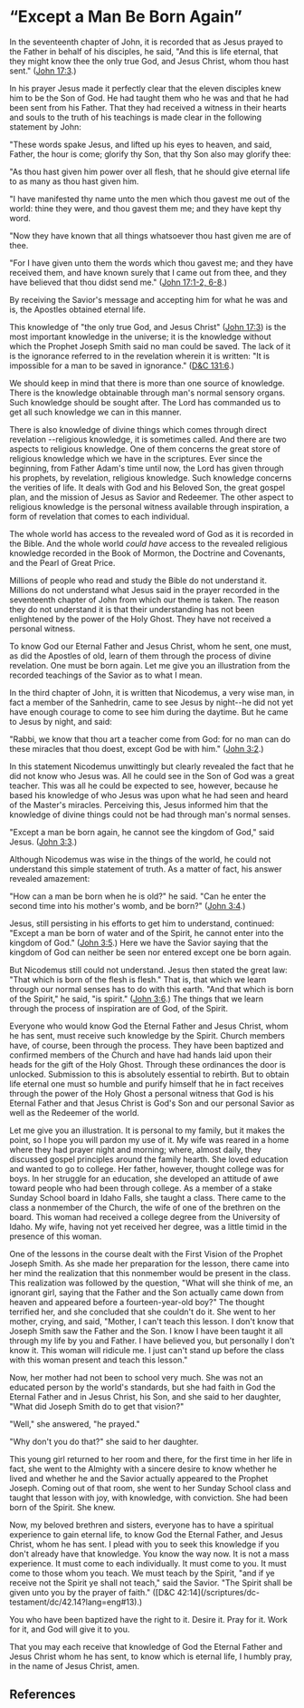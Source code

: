 # “Except a Man Be Born Again”

In the seventeenth chapter of John, it is recorded that as Jesus prayed to the
Father in behalf of his disciples, he said, "And this is life eternal, that
they might know thee the only true God, and Jesus Christ, whom thou hast
sent." ([John 17:3](/scriptures/nt/john/17.3?lang=eng#2).)

In his prayer Jesus made it perfectly clear that the eleven disciples knew him
to be the Son of God. He had taught them who he was and that he had been sent
from his Father. That they had received a witness in their hearts and souls to
the truth of his teachings is made clear in the following statement by John:

"These words spake Jesus, and lifted up his eyes to heaven, and said, Father,
the hour is come; glorify thy Son, that thy Son also may glorify thee:

"As thou hast given him power over all flesh, that he should give eternal life
to as many as thou hast given him.

"I have manifested thy name unto the men which thou gavest me out of the
world: thine they were, and thou gavest them me; and they have kept thy word.

"Now they have known that all things whatsoever thou hast given me are of
thee.

"For I have given unto them the words which thou gavest me; and they have
received them, and have known surely that I came out from thee, and they have
believed that thou didst send me." ([John 17:1-2,
6-8](/scriptures/nt/john/17.1-2,6-8?lang=eng#0).)

By receiving the Savior's message and accepting him for what he was and is,
the Apostles obtained eternal life.

This knowledge of "the only true God, and Jesus Christ" ([John
17:3](/scriptures/nt/john/17.3?lang=eng#2)) is the most important knowledge in
the universe; it is the knowledge without which the Prophet Joseph Smith said
no man could be saved. The lack of it is the ignorance referred to in the
revelation wherein it is written: "It is impossible for a man to be saved in
ignorance." ([D&amp;C 131:6](/scriptures/dc-testament/dc/131.6?lang=eng#5).)

We should keep in mind that there is more than one source of knowledge. There
is the knowledge obtainable through man's normal sensory organs. Such
knowledge should be sought after. The Lord has commanded us to get all such
knowledge we can in this manner.

There is also knowledge of divine things which comes through direct revelation
--religious knowledge, it is sometimes called. And there are two aspects to
religious knowledge. One of them concerns the great store of religious
knowledge which we have in the scriptures. Ever since the beginning, from
Father Adam's time until now, the Lord has given through his prophets, by
revelation, religious knowledge. Such knowledge concerns the verities of life.
It deals with God and his Beloved Son, the great gospel plan, and the mission
of Jesus as Savior and Redeemer. The other aspect to religious knowledge is
the personal witness available through inspiration, a form of revelation that
comes to each individual.

The whole world has access to the revealed word of God as it is recorded in
the Bible. And the whole world _could have_ access to the revealed religious
knowledge recorded in the Book of Mormon, the Doctrine and Covenants, and the
Pearl of Great Price.

Millions of people who read and study the Bible do not understand it. Millions
do not understand what Jesus said in the prayer recorded in the seventeenth
chapter of John from which our theme is taken. The reason they do not
understand it is that their understanding has not been enlightened by the
power of the Holy Ghost. They have not received a personal witness.

To know God our Eternal Father and Jesus Christ, whom he sent, one must, as
did the Apostles of old, learn of them through the process of divine
revelation. One must be born again. Let me give you an illustration from the
recorded teachings of the Savior as to what I mean.

In the third chapter of John, it is written that Nicodemus, a very wise man,
in fact a member of the Sanhedrin, came to see Jesus by night--he did not yet
have enough courage to come to see him during the daytime. But he came to
Jesus by night, and said:

"Rabbi, we know that thou art a teacher come from God: for no man can do these
miracles that thou doest, except God be with him." ([John
3:2](/scriptures/nt/john/3.2?lang=eng#1).)

In this statement Nicodemus unwittingly but clearly revealed the fact that he
did not know who Jesus was. All he could see in the Son of God was a great
teacher. This was all he could be expected to see, however, because he based
his knowledge of who Jesus was upon what he had seen and heard of the Master's
miracles. Perceiving this, Jesus informed him that the knowledge of divine
things could not be had through man's normal senses.

"Except a man be born again, he cannot see the kingdom of God," said Jesus.
([John 3:3](/scriptures/nt/john/3.3?lang=eng#2).)

Although Nicodemus was wise in the things of the world, he could not
understand this simple statement of truth. As a matter of fact, his answer
revealed amazement:

"How can a man be born when he is old?" he said. "Can he enter the second time
into his mother's womb, and be born?" ([John
3:4](/scriptures/nt/john/3.4?lang=eng#3).)

Jesus, still persisting in his efforts to get him to understand, continued:
"Except a man be born of water and of the Spirit, he cannot enter into the
kingdom of God." ([John 3:5](/scriptures/nt/john/3.5?lang=eng#4).) Here we
have the Savior saying that the kingdom of God can neither be seen nor entered
except one be born again.

But Nicodemus still could not understand. Jesus then stated the great law:
"That which is born of the flesh is flesh." That is, that which we learn
through our normal senses has to do with this earth. "And that which is born
of the Spirit," he said, "is spirit." ([John
3:6](/scriptures/nt/john/3.6?lang=eng#5).) The things that we learn through
the process of inspiration are of God, of the Spirit.

Everyone who would know God the Eternal Father and Jesus Christ, whom he has
sent, must receive such knowledge by the Spirit. Church members have, of
course, been through the process. They have been baptized and confirmed
members of the Church and have had hands laid upon their heads for the gift of
the Holy Ghost. Through these ordinances the door is unlocked. Submission to
this is absolutely essential to rebirth. But to obtain life eternal one must
so humble and purify himself that he in fact receives through the power of the
Holy Ghost a personal witness that God is his Eternal Father and that Jesus
Christ is God's Son and our personal Savior as well as the Redeemer of the
world.

Let me give you an illustration. It is personal to my family, but it makes the
point, so I hope you will pardon my use of it. My wife was reared in a home
where they had prayer night and morning; where, almost daily, they discussed
gospel principles around the family hearth. She loved education and wanted to
go to college. Her father, however, thought college was for boys. In her
struggle for an education, she developed an attitude of awe toward people who
had been through college. As a member of a stake Sunday School board in Idaho
Falls, she taught a class. There came to the class a nonmember of the Church,
the wife of one of the brethren on the board. This woman had received a
college degree from the University of Idaho. My wife, having not yet received
her degree, was a little timid in the presence of this woman.

One of the lessons in the course dealt with the First Vision of the Prophet
Joseph Smith. As she made her preparation for the lesson, there came into her
mind the realization that this nonmember would be present in the class. This
realization was followed by the question, "What will she think of me, an
ignorant girl, saying that the Father and the Son actually came down from
heaven and appeared before a fourteen-year-old boy?" The thought terrified
her, and she concluded that she couldn't do it. She went to her mother,
crying, and said, "Mother, I can't teach this lesson. I don't know that Joseph
Smith saw the Father and the Son. I know I have been taught it all through my
life by you and Father. I have believed you, but personally I don't know it.
This woman will ridicule me. I just can't stand up before the class with this
woman present and teach this lesson."

Now, her mother had not been to school very much. She was not an educated
person by the world's standards, but she had faith in God the Eternal Father
and in Jesus Christ, his Son, and she said to her daughter, "What did Joseph
Smith do to get that vision?"

"Well," she answered, "he prayed."

"Why don't you do that?" she said to her daughter.

This young girl returned to her room and there, for the first time in her life
in fact, she went to the Almighty with a sincere desire to know whether he
lived and whether he and the Savior actually appeared to the Prophet Joseph.
Coming out of that room, she went to her Sunday School class and taught that
lesson with joy, with knowledge, with conviction. She had been born of the
Spirit. She knew.

Now, my beloved brethren and sisters, everyone has to have a spiritual
experience to gain eternal life, to know God the Eternal Father, and Jesus
Christ, whom he has sent. I plead with you to seek this knowledge if you don't
already have that knowledge. You know the way now. It is not a mass
experience. It must come to each individually. It must come to you. It must
come to those whom you teach. We must teach by the Spirit, "and if ye receive
not the Spirit ye shall not teach," said the Savior. "The Spirit shall be
given unto you by the prayer of faith." ([D&amp;C 42:14](/scriptures/dc-
testament/dc/42.14?lang=eng#13).)

You who have been baptized have the right to it. Desire it. Pray for it. Work
for it, and God will give it to you.

That you may each receive that knowledge of God the Eternal Father and Jesus
Christ whom he has sent, to know which is eternal life, I humbly pray, in the
name of Jesus Christ, amen.

## References

